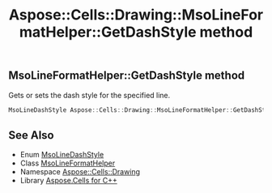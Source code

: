 ﻿---
title: Aspose::Cells::Drawing::MsoLineFormatHelper::GetDashStyle method
linktitle: GetDashStyle
second_title: Aspose.Cells for C++ API Reference
description: 'Aspose::Cells::Drawing::MsoLineFormatHelper::GetDashStyle method. Gets or sets the dash style for the specified line in C++.'
type: docs
weight: 1400
url: /cpp/aspose.cells.drawing/msolineformathelper/getdashstyle/
---
## MsoLineFormatHelper::GetDashStyle method


Gets or sets the dash style for the specified line.

```cpp
MsoLineDashStyle Aspose::Cells::Drawing::MsoLineFormatHelper::GetDashStyle()
```

## See Also

* Enum [MsoLineDashStyle](../../msolinedashstyle/)
* Class [MsoLineFormatHelper](../)
* Namespace [Aspose::Cells::Drawing](../../)
* Library [Aspose.Cells for C++](../../../)
